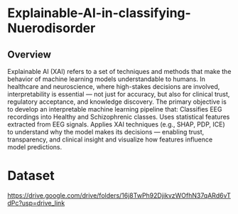 # Explainable-AI-in-classifying-Nuerodisorder
## Overview

Explainable AI (XAI) refers to a set of techniques and methods that make the behavior of machine learning models understandable to humans. In healthcare and neuroscience, where high-stakes decisions are involved, interpretability is essential — not just for accuracy, but also for clinical trust, regulatory acceptance, and knowledge discovery.
The primary objective is to develop an interpretable machine learning pipeline that:
Classifies EEG recordings into Healthy and Schizophrenic classes.
Uses statistical features extracted from EEG signals.
Applies XAI techniques (e.g., SHAP, PDP, ICE) to understand why the model makes its decisions — enabling trust, transparency, and clinical insight and visualize how features influence model predictions.

# Dataset
https://drive.google.com/drive/folders/16j8TwPh92DjikvzWOfhN37qARd6vTdPc?usp=drive_link
